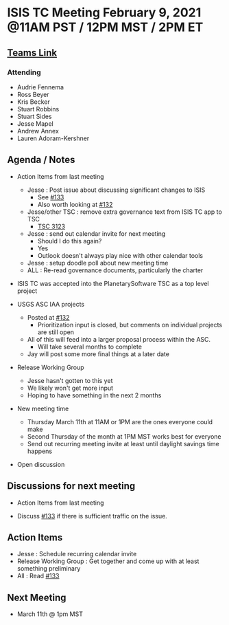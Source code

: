 # ISIS TC Meeting February 9, 2021 @11AM PST / 12PM MST / 2PM ET

## [Teams Link](https://teams.microsoft.com/dl/launcher/launcher.html?url=%2f_%23%2fl%2fmeetup-join%2f19%3ameeting_YWRkZjdiMGUtZWJlOC00OWMzLThlMTItZTk0Y2MyM2E1MWE0%40thread.v2%2f0%3fcontext%3d%257b%2522Tid%2522%253a%25220693b5ba-4b18-4d7b-9341-f32f400a5494%2522%252c%2522Oid%2522%253a%2522c27c6e98-e45a-45ff-aea5-7f10d6fe67c1%2522%257d%26anon%3dtrue&type=meetup-join&deeplinkId=e54b3969-3c7f-4efb-9cad-ee99cf639f86&directDl=true&msLaunch=true&enableMobilePage=true&suppressPrompt=true)

### Attending

- Audrie Fennema
- Ross Beyer
- Kris Becker
- Stuart Robbins
- Stuart Sides
- Jesse Mapel
- Andrew Annex
- Lauren Adoram-Kershner

## Agenda / Notes

- Action Items from last meeting
  - Jesse : Post issue about discussing significant changes to ISIS
    - See [#133](https://github.com/USGS-Astrogeology/ISIS_TC/issues/133)
    - Also worth looking at [#132](https://github.com/USGS-Astrogeology/ISIS_TC/issues/132)
  - Jesse/other TSC : remove extra governance text from ISIS TC app to TSC
    - [TSC 3123](https://github.com/planetarysoftware/TSC/pull/123)
  - Jesse : send out calendar invite for next meeting
    - Should I do this again?
    - Yes
    - Outlook doesn't always play nice with other calendar tools
  - Jesse : setup doodle poll about new meeting time
  - ALL : Re-read governance documents, particularly the charter

- ISIS TC was accepted into the PlanetarySoftware TSC as a top level project

- USGS ASC IAA projects
  - Posted at [#132](https://github.com/USGS-Astrogeology/ISIS_TC/issues/132)
    - Prioritization input is closed, but comments on individual projects are still open
  - All of this will feed into a larger proposal process within the ASC.
    - Will take several months to complete
  - Jay will post some more final things at a later date

- Release Working Group
  - Jesse hasn't gotten to this yet
  - We likely won't get more input
  - Hoping to have something in the next 2 months

- New meeting time
  - Thursday March 11th at 11AM or 1PM are the ones everyone could make
  - Second Thursday of the month at 1PM MST works best for everyone
  - Send out recurring meeting invite at least until daylight savings time happens

- Open discussion

## Discussions for next meeting

- Action Items from last meeting

- Discuss [#133](https://github.com/USGS-Astrogeology/ISIS_TC/issues/133) if there is sufficient traffic on the issue.

## Action Items

- Jesse : Schedule recurring calendar invite
- Release Working Group : Get together and come up with at least something preliminary
- All : Read [#133](https://github.com/USGS-Astrogeology/ISIS_TC/issues/133)

## Next Meeting

- March 11th @ 1pm MST
